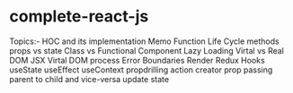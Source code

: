 # complete-react-js

Topics:- 
HOC and its implementation
Memo Function
Life Cycle methods
props vs state
Class vs Functional Component
Lazy Loading
Virtal vs Real DOM
JSX
Virtal DOM process
Error Boundaries
Render
Redux
Hooks
useState
useEffect
useContext
propdrilling
action creator
prop passing parent to child and vice-versa
update state
